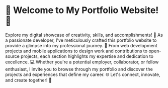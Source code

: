 # **👋 Welcome to My Portfolio Website! 💼**

Explore my digital showcase of creativity, skills, and accomplishments! 🌟 As a passionate developer, I've meticulously crafted this portfolio website to provide a glimpse into my professional journey. 🚀 From web development projects and mobile applications to design work and contributions to open-source projects, each section highlights my expertise and dedication to excellence. 💻 Whether you're a potential employer, collaborator, or fellow enthusiast, I invite you to browse through my portfolio and discover the projects and experiences that define my career. 🌐 Let's connect, innovate, and create together! 🤝
